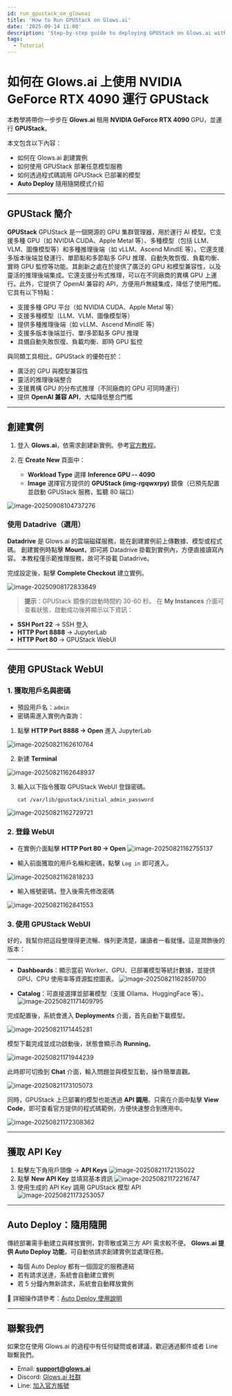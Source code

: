 ```yaml
---
id: run_gpustack_on_glowsai
title: 'How to Run GPUStack on Glows.ai'
date: '2025-09-14 11:00'
description: 'Step-by-step guide to deploying GPUStack on Glows.ai with NVIDIA RTX 4090, including instance creation, WebUI usage, API integration, and Auto Deploy.'
tags:
  - Tutorial
---
```


# 如何在 Glows.ai 上使用 **NVIDIA GeForce RTX 4090** 運行 GPUStack

本教學將帶你一步步在 **Glows.ai** 租用 **NVIDIA GeForce RTX 4090** GPU，並運行 **GPUStack**。

本文包含以下內容：

- 如何在 Glows.ai 創建實例
- 如何使用 GPUStack 部署任意模型服務
- 如何透過程式碼調用 GPUStack 已部署的模型
- **Auto Deploy** 隨用隨開模式介紹

---

## GPUStack 簡介

**GPUStack** GPUStack 是一個開源的 GPU 集群管理器，用於運行 AI 模型。它支援多種 GPU（如 NVIDIA CUDA、Apple Metal 等）、多種模型（包括 LLM、VLM、圖像模型等）和多種推理後端（如 vLLM、Ascend MindIE 等）。它還支援多版本後端並發運行、單節點和多節點多 GPU 推理、自動失敗恢復、負載均衡、實時 GPU 監控等功能。其創新之處在於提供了廣泛的 GPU 和模型兼容性，以及靈活的推理後端集成。它還支援分布式推理，可以在不同廠商的異構 GPU 上運行。此外，它提供了 OpenAI 兼容的 API，方便用戶無縫集成，降低了使用門檻。它具有以下特點：

- 支援多種 GPU 平台（如 NVIDIA CUDA、Apple Metal 等）
- 支援多種模型（LLM、VLM、圖像模型等）
- 提供多種推理後端（如 vLLM、Ascend MindIE 等）
- 支援多版本後端並行、單/多節點多 GPU 推理
- 具備自動失敗恢復、負載均衡、即時 GPU 監控

與同類工具相比，GPUStack 的優勢在於：

- 廣泛的 GPU 與模型兼容性
- 靈活的推理後端整合
- 支援異構 GPU 的分布式推理（不同廠商的 GPU 可同時運行）
- 提供 **OpenAI 兼容 API**，大幅降低整合門檻

---

## 創建實例

1. 登入 **Glows.ai**，依需求創建新實例。參考[官方教程](https:/docs.glows.ai/docs/Create%20New)。
2. 在 **Create New** 頁面中：

   - **Workload Type** 選擇 **Inference GPU -- 4090**
   - **Image** 選擇官方提供的 **GPUStack (img-rgqwxrpy)** 鏡像（已預先配置並啟動 GPUStack 服務，監聽 80 端口）

![image-20250908104737276](../tutorials-images/GPUStack/01.png)

### 使用 Datadrive（選用）

**Datadrive** 是 Glows.ai 的雲端磁碟服務，能在創建實例前上傳數據、模型或程式碼。
創建實例時點擊 **Mount**，即可將 Datadrive 掛載到實例內，方便直接讀寫內容。
本教程僅示範推理服務，故可不掛載 Datadrive。

完成設定後，點擊 **Complete Checkout** 建立實例。

![image-20250908172833649](../tutorials-images/GPUStack/02.png)

> **提示**：GPUStack 鏡像的啟動時間約 30-60 秒。
> 在 **My Instances** 介面可查看狀態，啟動成功後將顯示以下資訊：

- **SSH Port 22** → SSH 登入
- **HTTP Port 8888** → JupyterLab
- **HTTP Port 80** → GPUStack WebUI

---

## 使用 GPUStack WebUI

### 1. 獲取用戶名與密碼

- 預設用戶名：`admin`
- 密碼需進入實例內查詢：

1. 點擊 **HTTP Port 8888 → Open** 進入 JupyterLab

![image-20250821162610764](../tutorials-images/GPUStack/03.png)

2. 新建 **Terminal**

![image-20250821162648937](../tutorials-images/GPUStack/04.png)

3. 輸入以下指令獲取 GPUStack WebUI 登錄密碼。

   ```bash
   cat /var/lib/gpustack/initial_admin_password
   ```

![image-20250821162729721](../tutorials-images/GPUStack/05.png)

### 2. 登錄 WebUI

- 在實例介面點擊 **HTTP Port 80 → Open**
  ![image-20250821162755137](../tutorials-images/GPUStack/06.png)

- 輸入前面獲取的用戶名稱和密碼，點擊 `Log in` 即可進入。

![image-20250821162818233](../tutorials-images/GPUStack/07.png)

- 輸入帳號密碼，登入後需先修改密碼

![image-20250821162841553](../tutorials-images/GPUStack/08.png)

### 3. 使用 GPUStack WebUI

好的，我幫你把這段整理得更流暢、條列更清楚，讓讀者一看就懂。這是潤飾後的版本：

---

- **Dashboards**：顯示當前 Worker、GPU、已部署模型等統計數據，並提供 GPU、CPU 使用率等資源監控圖表。
  ![image-20250821162859700](../tutorials-images/GPUStack/09.png)

- **Catalog**：可直接選擇並部署模型（支援 Ollama、HuggingFace 等）。
  ![image-20250821171409795](../tutorials-images/GPUStack/10.png)

完成配置後，系統會進入 **Deployments** 介面，首先自動下載模型。

![image-20250821171445281](../tutorials-images/GPUStack/11.png)

模型下載完成並成功啟動後，狀態會顯示為 **Running**。

![image-20250821171944239](../tutorials-images/GPUStack/12.png)

此時即可切換到 **Chat** 介面，輸入問題並與模型互動，操作簡單直觀。

![image-20250821173105073](../tutorials-images/GPUStack/13.png)

同時，GPUStack 上已部署的模型也能透過 **API 調用**。只需在介面中點擊 **View Code**，即可查看官方提供的程式碼範例，方便快速整合到應用中。

![image-20250821172308362](../tutorials-images/GPUStack/14.png)

---

## 獲取 API Key

1. 點擊左下角用戶頭像 → **API Keys**
   ![image-20250821172135022](../tutorials-images/GPUStack/15.png)
2. 點擊 **New API Key** 並填寫基本資訊
   ![image-20250821172216747](../tutorials-images/GPUStack/16.png)
3. 使用生成的 API Key 調用 GPUStack 模型 API
   ![image-20250821173253057](../tutorials-images/GPUStack/17.png)

---

## Auto Deploy：隨用隨開

傳統部署需手動建立與釋放實例，對零散或第三方 API 需求較不便。
**Glows.ai 提供 Auto Deploy 功能**，可自動依請求創建實例並處理任務。

- 每個 Auto Deploy 都有一個固定的服務連結
- 若有請求送達，系統會自動建立實例
- 若 5 分鐘內無新請求，系統會自動釋放實例

📘 詳細操作請參考：[Auto Deploy 使用說明](https://docs.glows.ai/docs/auto-deploy-usage)

---

## 聯繫我們

如果您在使用 Glows.ai 的過程中有任何疑問或者建議，歡迎通過郵件或者 Line 聯繫我們。

- Email: **[support@glows.ai](mailto:support@glows.ai)**
- Discord: [Glows.ai 社群](https://discord.com/invite/glowsai)
- Line: [加入官方帳號](https:/lin.ee/fHcoDgG)
